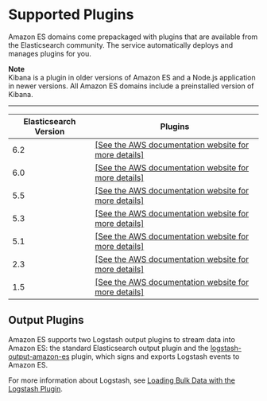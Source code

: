 # Supported Plugins<a name="aes-supported-plugins"></a>

Amazon ES domains come prepackaged with plugins that are available from the Elasticsearch community\. The service automatically deploys and manages plugins for you\.

**Note**  
Kibana is a plugin in older versions of Amazon ES and a Node\.js application in newer versions\. All Amazon ES domains include a preinstalled version of Kibana\.


****  

| Elasticsearch Version | Plugins | 
| --- | --- | 
| 6\.2 |  [\[See the AWS documentation website for more details\]](http://docs.aws.amazon.com/elasticsearch-service/latest/developerguide/aes-supported-plugins.html)  | 
| 6\.0 |  [\[See the AWS documentation website for more details\]](http://docs.aws.amazon.com/elasticsearch-service/latest/developerguide/aes-supported-plugins.html)  | 
| 5\.5 |  [\[See the AWS documentation website for more details\]](http://docs.aws.amazon.com/elasticsearch-service/latest/developerguide/aes-supported-plugins.html)  | 
| 5\.3 |  [\[See the AWS documentation website for more details\]](http://docs.aws.amazon.com/elasticsearch-service/latest/developerguide/aes-supported-plugins.html)  | 
| 5\.1 |  [\[See the AWS documentation website for more details\]](http://docs.aws.amazon.com/elasticsearch-service/latest/developerguide/aes-supported-plugins.html)  | 
| 2\.3 |  [\[See the AWS documentation website for more details\]](http://docs.aws.amazon.com/elasticsearch-service/latest/developerguide/aes-supported-plugins.html)  | 
| 1\.5 |  [\[See the AWS documentation website for more details\]](http://docs.aws.amazon.com/elasticsearch-service/latest/developerguide/aes-supported-plugins.html)  | 

## Output Plugins<a name="outputplugins"></a>

Amazon ES supports two Logstash output plugins to stream data into Amazon ES: the standard Elasticsearch output plugin and the [logstash\-output\-amazon\-es](https://github.com/awslabs/logstash-output-amazon_es) plugin, which signs and exports Logstash events to Amazon ES\. 

For more information about Logstash, see [Loading Bulk Data with the Logstash Plugin](es-kibana.md#es-managedomains-logstash)\.